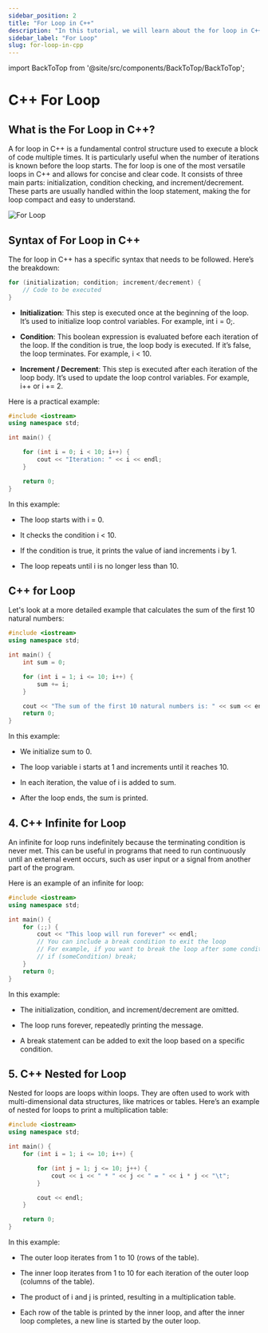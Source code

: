 ```yaml
---
sidebar_position: 2
title: "For Loop in C++"
description: "In this tutorial, we will learn about the for loop in C++ programming with the help of examples. The for loop is used to execute a block of code multiple times."
sidebar_label: "For Loop"
slug: for-loop-in-cpp
---
```


import BackToTop from '@site/src/components/BackToTop/BackToTop';

# C++ For Loop

## What is the For Loop in C++?
A for loop in C++ is a fundamental control structure used to execute a block of code multiple times. It is particularly useful when the number of iterations is known before the loop starts. The for loop is one of the most versatile loops in C++ and allows for concise and clear code. It consists of three main parts: initialization, condition checking, and increment/decrement. These parts are usually handled within the loop statement, making the for loop compact and easy to understand.

![For Loop](../../static/img/day-05/for-loop-in-cpp.png)

## Syntax of For Loop in C++
The for loop in C++ has a specific syntax that needs to be followed. Here’s the breakdown:

```cpp
for (initialization; condition; increment/decrement) {
    // Code to be executed
}
```
- **Initialization**: This step is executed once at the beginning of the loop. It’s used to initialize loop control variables. For example, int i = 0;.

- **Condition**: This boolean expression is evaluated before each iteration of the loop. If the condition is true, the loop body is executed. If it’s false, the loop terminates. For example, i < 10.

- **Increment / Decrement**: This step is executed after each iteration of the loop body. It’s used to update the loop control variables. For example, i++ or i += 2.

Here is a practical example:
```cpp
#include <iostream>
using namespace std;

int main() {

    for (int i = 0; i < 10; i++) {
        cout << "Iteration: " << i << endl;
    }

    return 0;
}
```

In this example:

- The loop starts with i = 0.

- It checks the condition i < 10.
 - If the condition is true, it prints the value of iand increments i by 1.
- The loop repeats until i is no longer less than 10.

## C++ for Loop 

Let's look at a more detailed example that calculates the sum of the first 10 natural numbers:

```cpp
#include <iostream>
using namespace std;

int main() {
    int sum = 0;

    for (int i = 1; i <= 10; i++) {
        sum += i;
    }

    cout << "The sum of the first 10 natural numbers is: " << sum << endl;
    return 0;
}
```

In this example:

- We initialize sum to 0.

- The loop variable i starts at 1 and increments until it reaches 10.
 - In each iteration, the value of i is added to sum.
- After the loop ends, the sum is printed.

## 4. C++ Infinite for Loop
An infinite for loop runs indefinitely because the terminating condition is never met. This can be useful in programs that need to run continuously until an external event occurs, such as user input or a signal from another part of the program.

Here is an example of an infinite for loop:

```cpp
#include <iostream>
using namespace std;

int main() {
    for (;;) {
        cout << "This loop will run forever" << endl;
        // You can include a break condition to exit the loop
        // For example, if you want to break the loop after some condition
        // if (someCondition) break;
    }
    return 0;
}
```

In this example:

- The initialization, condition, and increment/decrement are omitted.

- The loop runs forever, repeatedly printing the message.

- A break statement can be added to exit the loop based on a specific condition.

## 5. C++ Nested for Loop

Nested for loops are loops within loops. They are often used to work with multi-dimensional data structures, like matrices or tables. Here’s an example of nested for loops to print a multiplication table:

```cpp
#include <iostream>
using namespace std;

int main() {
    for (int i = 1; i <= 10; i++) {

        for (int j = 1; j <= 10; j++) {
            cout << i << " * " << j << " = " << i * j << "\t";
        }

        cout << endl;
    }

    return 0;
}
```

In this example:

- The outer loop iterates from 1 to 10 (rows of the table).

- The inner loop iterates from 1 to 10 for each iteration of the outer loop (columns of the table).

- The product of i and j is printed, resulting in a multiplication table.

- Each row of the table is printed by the inner loop, and after the inner loop completes, a new line is started by the outer loop.

<BackToTop />